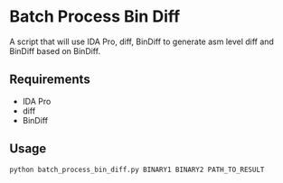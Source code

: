 # Batch Process Bin Diff

A script that will use IDA Pro, diff, BinDiff to generate asm level diff and BinDiff based on BinDiff.

## Requirements

+ IDA Pro
+ diff
+ BinDiff

## Usage

```bash
python batch_process_bin_diff.py BINARY1 BINARY2 PATH_TO_RESULT
```
